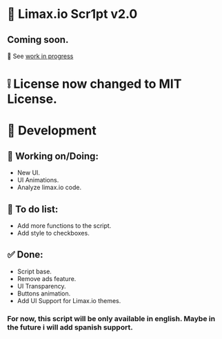# 🔰 Limax.io Scr1pt v2.0

## Coming soon.
🎉 See [work in progress](https://github.com/Truebamateo/Limax.io-Scr1pt/blob/master/Work-In-Progress.js)

# ❕ License now changed to MIT License.

# 🔰 Development

## 🔧 Working on/Doing:
* New UI.
* UI Animations.
* Analyze limax.io code.

## 📝 To do list:
* Add more functions to the script.
* Add style to checkboxes.

## ✅ Done:
* Script base.
* Remove ads feature.
* UI Transparency.
* Buttons animation.
* Add UI Support for Limax.io themes.

### For now, this script will be only available in english. Maybe in the future i will add spanish support.

